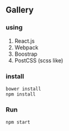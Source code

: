 ## Gallery

### using
1. React.js
2. Webpack
3. Boostrap
4. PostCSS (scss like)

### install
```
bower install
npm install
```

### Run
```
npm start
```
